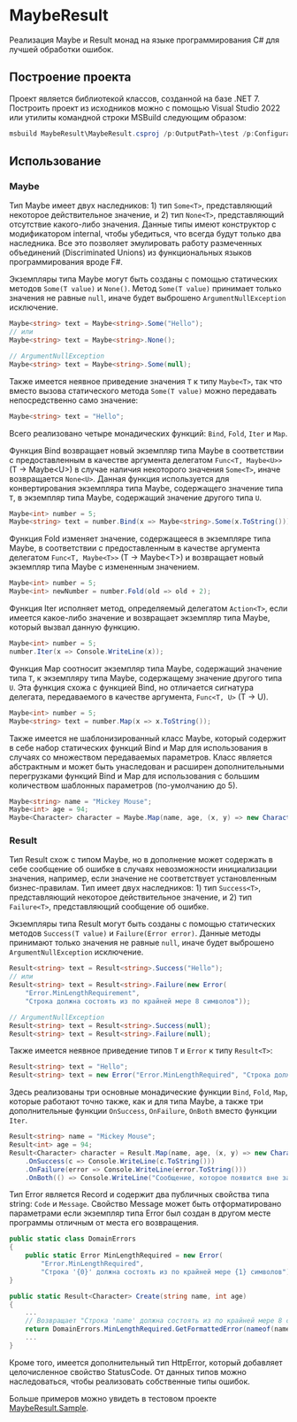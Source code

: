 # MaybeResult
Реализация Maybe и Result монад на языке программирования C# для лучшей обработки ошибок.
## Построение проекта
Проект является библиотекой классов, созданной на базе .NET 7. Построить проект из исходников можно с помощью Visual Studio 2022 или утилиты командной строки MSBuild следующим образом:
```PowerShell
msbuild MaybeResult\MaybeResult.csproj /p:OutputPath=\test /p:Configuration=Release /p:Optimize=true /p:DebugSymbols=false /p:DebugType=None
```
## Использование
### Maybe
Тип Maybe имеет двух наследников: 1) тип ```Some<T>```, представляющий некоторое действительное значение, и 2) тип ```None<T>```, представляющий отсутствие какого-либо значения. Данные типы имеют конструктор с модификатором internal, чтобы убедиться, что всегда будут только два наследника. Все это позволяет эмулировать работу размеченных объединений (Discriminated Unions) из функциональных языков программирования вроде F#.

Экземпляры типа Maybe могут быть созданы с помощью статических методов ```Some(T value)``` и ```None()```. Метод ```Some(T value)``` принимает только значения не равные ```null```, иначе будет выброшено ```ArgumentNullException``` исключение.
```csharp
Maybe<string> text = Maybe<string>.Some("Hello");
// или
Maybe<string> text = Maybe<string>.None();

// ArgumentNullException
Maybe<string> text = Maybe<string>.Some(null);
```
Также имеется неявное приведение значения ```T``` к типу ```Maybe<T>```, так что вместо вызова статического метода ```Some(T value)``` можно передавать непосредственно само значение:
```csharp
Maybe<string> text = "Hello";
```
Всего реализовано четыре монадических функций: ```Bind```, ```Fold```, ```Iter``` и ```Map```.

Функция Bind возвращает новый экземпляр типа Maybe в соответствии с предоставленным в качестве аргумента делегатом ```Func<T, Maybe<U>>``` (T -> Maybe\<U\>) в случае наличия некоторого значения ```Some<T>```, иначе возвращается ```None<U>```. Данная функция используется для конвертирования экземпляра типа Maybe, содержащего значение типа ```T```, в экземпляр типа Maybe, содержащий значение другого типа ```U```.
```csharp
Maybe<int> number = 5;
Maybe<string> text = number.Bind(x => Maybe<string>.Some(x.ToString()));
```
Функция Fold изменяет значение, содержащееся в экземпляре типа Maybe, в соответствии с предоставленным в качестве аргумента делегатом ```Func<T, Maybe<T>>``` (T -> Maybe\<T\>) и возвращает новый экземпляр типа Maybe с измененным значением.
```csharp
Maybe<int> number = 5;
Maybe<int> newNumber = number.Fold(old => old + 2);
```
Функция Iter исполняет метод, определяемый делегатом ```Action<T>```, если имеется какое-либо значение и возвращает экземпляр типа Maybe, который вызвал данную функцию.
```csharp
Maybe<int> number = 5;
number.Iter(x => Console.WriteLine(x));
```
Функция Map соотносит экземпляр типа Maybe, содержащий значение типа ```T```, к экземпляру типа Maybe, содержащему значение другого типа ```U```. Эта функция схожа с функцией Bind, но отличается сигнатура делегата, передаваемого в качестве аргумента, ```Func<T, U>``` (T -> U).
```csharp
Maybe<int> number = 5;
Maybe<string> text = number.Map(x => x.ToString());
```
Также имеется не шаблонизированный класс Maybe, который содержит в себе набор статических функций Bind и Map для использования в случаях со множеством передаваемых параметров. Класс является абстрактным и может быть унаследован и расширен дополнительными перегрузками функций Bind и Map для использования с большим количеством шаблонных параметров (по-умолчанию до 5).
```csharp
Maybe<string> name = "Mickey Mouse";
Maybe<int> age = 94;
Maybe<Character> character = Maybe.Map(name, age, (x, y) => new Character(x, y));
```
### Result
Тип Result схож с типом Maybe, но в дополнение может содержать в себе сообщение об ошибке в случаях невозможности инициализации значения, например, если значение не соответствует установленным бизнес-правилам. Тип имеет двух наследников: 1) тип ```Success<T>```, представляющий некоторое действительное значение, и 2) тип ```Failure<T>```, представляющий сообщение об ошибке.

Экземпляры типа Result могут быть созданы с помощью статических методов ```Success(T value)``` и ```Failure(Error error)```. Данные методы принимают только значения не равные ```null```, иначе будет выброшено ```ArgumentNullException``` исключение.
```csharp
Result<string> text = Result<string>.Success("Hello");
// или
Result<string> text = Result<string>.Failure(new Error(
    "Error.MinLengthRequirement",
    "Строка должна состоять из по крайней мере 8 символов"));

// ArgumentNullException
Result<string> text = Result<string>.Success(null);
Result<string> text = Result<string>.Failure(null);
```
Также имеется неявное приведение типов ```T``` и ```Error``` к типу ```Result<T>```:
```csharp
Result<string> text = "Hello";
Result<string> text = new Error("Error.MinLengthRequired", "Строка должна состоять из по крайней мере 8 символов");
```
Здесь реализованы три основные монадические функции ```Bind```, ```Fold```, ```Map```, которые работают точно также, как и для типа Maybe, а также три дополнительные функции ```OnSuccess```, ```OnFailure```, ```OnBoth``` вместо функции ```Iter```.
```csharp
Result<string> name = "Mickey Mouse";
Result<int> age = 94;
Result<Character> character = Result.Map(name, age, (x, y) => new Character(x, y))
    .OnSuccess(c => Console.WriteLine(c.ToString()))
    .OnFailure(error => Console.WriteLine(error.ToString()))
    .OnBoth(() => Console.WriteLine("Сообщение, которое появится вне зависимости от успеха или провала"));
```
Тип Error является Record и содержит два публичных свойства типа string: ```Code``` и ```Message```. Свойство Message может быть отформатировано параметрами если экземпляр типа Error был создан в другом месте программы отличным от места его возвращения.
```csharp
public static class DomainErrors
{
    public static Error MinLengthRequired = new Error(
        "Error.MinLengthRequired",
        "Строка '{0}' должна состоять из по крайней мере {1} символов");
}

public static Result<Character> Create(string name, int age)
{
    ...
    // Возвращает "Строка 'name' должна состоять из по крайней мере 8 символов"
    return DomainErrors.MinLengthRequired.GetFormattedError(nameof(name), 8);
    ...
}
```
Кроме того, имеется дополнительный тип HttpError, который добавляет целочисленное свойство StatusCode. От данных типов можно наследоваться, чтобы реализовать собственные типы ошибок.

Больше примеров можно увидеть в тестовом проекте [MaybeResult.Sample](https://github.com/gloriosus/MaybeResult/tree/main/MaybeResult.Sample).
